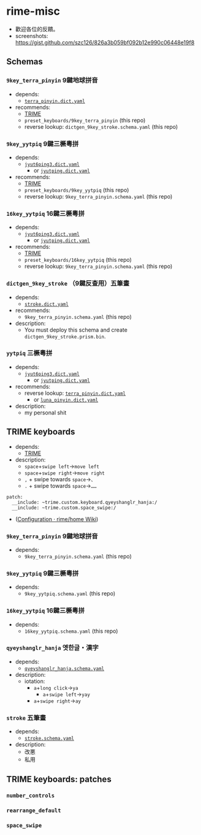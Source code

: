 # rime-misc
* 歡迎各位的反饋。
* screenshots: https://gist.github.com/szc126/826a3b059bf092b12e990c06448e19f8

## Schemas

### `9key_terra_pinyin` 9鍵地球拼音
* depends:
  * [`terra_pinyin.dict.yaml`](https://github.com/rime/rime-terra-pinyin)
* recommends:
  * [TRIME](https://github.com/osfans/trime)
  * `preset_keyboards/9key_terra_pinyin` (this repo)
  * reverse lookup: `dictgen_9key_stroke.schema.yaml` (this repo)

### `9key_yytpiq` 9鍵三橛粵拼
* depends:
  * [`jyut6ping3.dict.yaml`](https://github.com/sgalal/rime-cantonese)
    * or [`jyutping.dict.yaml`](https://github.com/rime/rime-jyutping)
* recommends:
  * [TRIME](https://github.com/osfans/trime)
  * `preset_keyboards/9key_yytpiq` (this repo)
  * reverse lookup: `9key_terra_pinyin.schema.yaml` (this repo)

### `16key_yytpiq` 16鍵三橛粵拼
* depends:
  * [`jyut6ping3.dict.yaml`](https://github.com/sgalal/rime-cantonese)
    * or [`jyutping.dict.yaml`](https://github.com/rime/rime-jyutping)
* recommends:
  * [TRIME](https://github.com/osfans/trime)
  * `preset_keyboards/16key_yytpiq` (this repo)
  * reverse lookup: `9key_terra_pinyin.schema.yaml` (this repo)

### `dictgen_9key_stroke` （9鍵反查用）五筆畫
* depends:
  * [`stroke.dict.yaml`](https://github.com/rime/rime-stroke)
* recommends:
  * `9key_terra_pinyin.schema.yaml` (this repo)
* description:
  * You must deploy this schema and create `dictgen_9key_stroke.prism.bin`.

### `yytpiq` 三橛粵拼
* depends:
  * [`jyut6ping3.dict.yaml`](https://github.com/sgalal/rime-cantonese)
    * or [`jyutping.dict.yaml`](https://github.com/rime/rime-jyutping)
* recommends:
  * reverse lookup: [`terra_pinyin.dict.yaml`](https://github.com/rime/rime-terra-pinyin)
    * or [`luna_pinyin.dict.yaml`](https://github.com/rime/rime-luna-pinyin)
* description:
  * my personal shit

## TRIME keyboards
* depends:
  * [TRIME](https://github.com/osfans/trime)
* description:
  * `space`+`swipe left`→`move left`
  * `space`+`swipe right`→`move right`
  * `,` + swipe towards `space`→`、`
  * `.` + swipe towards `space`→`……`

```
patch:
  __include: ~trime.custom.keyboard.qyeyshanglr_hanja:/
  __include: ~trime.custom.space_swipe:/
```
* ([Configuration &middot; rime/home Wiki](https://github.com/rime/home/wiki/Configuration))

### `9key_terra_pinyin` 9鍵地球拼音
* depends:
  * `9key_terra_pinyin.schema.yaml` (this repo)

### `9key_yytpiq` 9鍵三橛粵拼
* depends:
  * `9key_yytpiq.schema.yaml` (this repo)

### `16key_yytpiq` 16鍵三橛粵拼
* depends:
  * `16key_yytpiq.schema.yaml` (this repo)

### `qyeyshanglr_hanja` 옛한글・漢字
* depends:
  * [`qyeyshanglr_hanja.schema.yaml`](https://github.com/biopolyhedron/rime-qyeyshanglr-hanja)
* description:
  * iotation:
    * `a`+`long click`→`ya`
      * `a`+`swipe left`→`yay`
    * `a`+`swipe right`→`ay`

### `stroke` 五筆畫
* depends:
  * [`stroke.schema.yaml`](https://github.com/rime/rime-stroke)
* description:
  * 改悪
  * 私用

## TRIME keyboards: patches

### `number_controls`

### `rearrange_default`

### `space_swipe`
